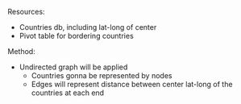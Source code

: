 Resources:

- Countries db, including lat-long of center
- Pivot table for bordering countries


Method:
- Undirected graph will be applied
  - Countries gonna be represented by nodes
  - Edges will represent distance between center lat-long of the countries at each end


